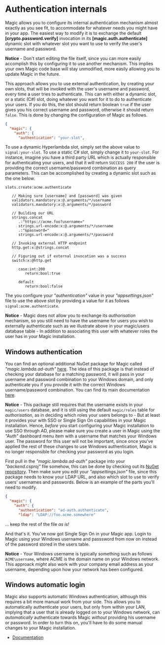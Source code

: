 
# Authentication internals

Magic allows you to configure its internal authentication mechanism almost exactly as
you see fit, to accommodate for whatever needs you might have in your app. The easiest
way to modify it is to exchange the default **[crypto.password.verify]**
invocation in its **[magic.auth.authenticate]** dynamic slot with whatever slot you want
to use to verify the user's username and password.

**Notice** - Don't start editing the file itself, since you can more easily accomplish
this by configuring it to use another mechanism. This implies your own Magic code base
will stay unmodified, more easily allowing you to update Magic in the future.

This approach allows you to use external authentication, by creating your own slots,
that will be invoked with the user's username and password, every time a user tries
to authenticate. This can with either a dynamic slot, or a static (C#) slot, doing
whatever you want for it to do to authenticate your users. If you do this, the slot
should return boolean `true` if the user gives you his correct username and password,
otherwise it should return `false`. This is done by changing the configuration of
Magic as follows.

```json
{
  "magic": {
    "auth": {
      "authentication": "your-slot",
```

To use a dynamic Hyperlambda slot, simply set the above value to `signal:your-slot`.
To use a static C# slot, simply change it to `your-slot`. For instance, imagine you have
a third party URL which is actually responsible for authenticating your users, and that
it will return `SUCCESS 200` if the user is providing the correct username/password
combination as query parameters. This can be accomplished by creating a dynamic slot
such as the one below.

```
slots.create:acme.authenticate

   // Making sure [username] and [password] was given
   validators.mandatory:x:@.arguments/*/username
   validators.mandatory:x:@.arguments/*/password

   // Building our URL
   strings.concat
      .:"https://acme.foo?username="
      strings.url-encode:x:@.arguments/*/username
      .:"&password="
      strings.url-encode:x:@.arguments/*/password

   // Invoking external HTTP endpoint
   http.get:x:@strings.concat

   // Figuring out if external invocation was a success
   switch:x:@http.get

      case:int:200
         return:bool:true

      default
         return:bool:false
```

The you configure your _"authentication"_ value in your _"appsettings.json"_ file
to use the above slot by providing a value for it as follows `signal:acme.authenticate`.

**Notice** - Magic does not allow you to exchange its _authorisation_ mechanism, so
you still need to have the username for users you wish to externally authenticate such
as we illustrate above in your magic/users database table - In addition to associating
this user with whatever roles the user has in your Magic installation.

## Windows authentication

You can find an optional additional NuGet package for Magic
called _"magic.lambda.ad-auth"_ [here](https://www.nuget.org/packages/magic.lambda.ad-auth). The idea of
this package is that instead of checking your database for a matching password, it will pass in your
username and password combination to your Windows domain, and only authenticate you if you provide
it with the correct Windows username/password combination. You can find its main
documentation [here](/documentation/magic.lambda.ad-auth/).

**Notice** - This package still requires that the username exists in your `magic/users` database, and
it is still using the default `magic/roles` table for _authorisation_, as in deciding which roles your
users belongs to - But at least it provides your with SSO or Single Sign On capabilities in your Magic
installation. Hence, _before_ you start configuring your Magic installation to use SSO through AD,
please make sure you create a user in Magic using the _"Auth"_ dashboard menu item with a username
that matches your Windows user. The password for this user will not be important, since once you've
applied the rest of these changes to use Windows authentication, Magic is no longer responsible for
checking your password as you login.

First pull in the _"magic.lambda.ad-auth"_ package into your _"backend.csproj"_ file somehow, this can
be done by checking out its [NuGet repository](https://www.nuget.org/packages/magic.lambda.ad-auth).
Then make sure you edit your _"appsettings.json"_ file, since this package needs to know your LDAP
URL, and also which slot to use to verify users' usernames and passwords. Below is an example of
the parts you'll need to modify.

```json
{
  "magic": {
    "auth": {
      "authentication": "ad-auth.authenticate",
      "ldap": "LDAP://foo.acme.somewhere"
```

... keep the rest of the file _as is!_

And that's it. You've now got Single Sign On in your Magic app. Login to Magic using your Windows
username and passsword from now on instead of the password stored in the users table.

**Notice** - Your Windows username is typically something such as follows `ACME\username`, where
ACME is the domain name on your Windows network. This approack _might_ also work with your
company email address as your username, depending upon how your network has been configured.

## Windows automatic login

Magic also supports automatic Windows authentication, although this requires a bit more manual work from your
side. This allows you to automatically authenticate your users, but only from within your LAN,
implying that a user that is already logged on to your Windows network, can _automatically_ authenticate towards
Magic _without_ providing his username or password. In order to turn this on, you'll have to
do some manual changes to your Magic installation.

* [Documentation](/documentation/)
